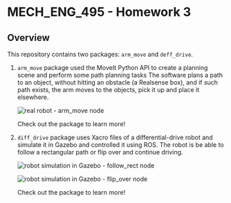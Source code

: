 # MECH_ENG_495 - Homework 3


## Overview

This repository contains two packages: `arm_move` and `deff_drive`.
1. `arm_move` package used the MoveIt Python API to create a planning scene and perform some path planning tasks The software plans a path to an object, without hitting an obstacle (a Realsense box), and if such path exists, the arm moves to the objects, pick it up and place it elsewhere.

    ![real robot - arm_move node](https://github.com/YaelBenShalom/Gazebo-Differential-Drive-and-Arm-Motion-Planning/blob/master/arm_move/GIFs/arm_move.gif)

    Check out the package to learn more!

2. `diff_drive` package uses Xacro files of a differential-drive robot and simulate it in Gazebo and controlled it using ROS. The robot is be able to follow a rectangular path or flip over and continue driving.

    ![robot simulation in Gazebo - follow_rect node](https://github.com/YaelBenShalom/Gazebo-Differential-Drive-and-Arm-Motion-Planning/blob/master/diff_drive/GIFs/follow_rect.gif)

    ![robot simulation in Gazebo - flip_over node](https://github.com/YaelBenShalom/Gazebo-Differential-Drive-and-Arm-Motion-Planning/blob/master/diff_drive/GIFs/flip_over.gif)

    Check out the package to learn more!
